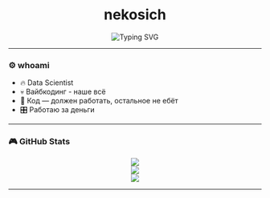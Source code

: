 <h1 align="center">nekosich</h1>

<p align="center">
  <img src="https://readme-typing-svg.demolab.com?font=Fira+Code&size=24&pause=1000&color=00FFFF&center=true&vCenter=true&width=600&lines=%F0%9F%94%AE+Data_Scientist...;%F0%9F%92%AA+VibeCoding...;%F0%9F%91%BF+web_developer..." alt="Typing SVG" />
</p>

---


### ⚙️ whoami

- 🔥 Data Scientist 
- 💀 Вайбкодинг - наше всё
- 🧃 Код — должен работать, остальное не ебёт
- 🎛 Работаю за деньги

---


### 🎮 GitHub Stats

<p align="center">
  <img src="https://github-readme-stats.vercel.app/api?username=nekosich&show_icons=true&theme=tokyonight&hide_title=true&bg_color=00000000"/>
  <br/>
  <img src="https://github-readme-streak-stats.herokuapp.com/?user=nekosich&theme=tokyonight&background=00000000" />
  <br/>
  <img src="https://github-readme-stats.vercel.app/api/top-langs/?username=nekosich&layout=compact&theme=tokyonight&bg_color=00000000" />
</p>

---
